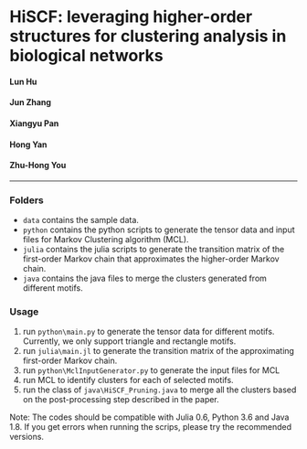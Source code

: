 # HiSCF: leveraging higher-order structures for clustering analysis in biological networks

#### Lun Hu
#### Jun Zhang
#### Xiangyu Pan
#### Hong Yan
#### Zhu-Hong You
------
### Folders
* `data` contains the sample data.
* `python` contains the python scripts to generate the tensor data and input files for Markov Clustering algorithm (MCL).
* `julia` contains the julia scripts to generate the transition matrix of the first-order Markov chain that approximates the higher-order Markov chain.
* `java` contains the java files to merge the clusters generated from different motifs.


### Usage
1. run `python\main.py` to generate the tensor data for different motifs. Currently, we only support triangle and rectangle motifs.
2. run `julia\main.jl` to generate the transition matrix of the approximating first-order Markov chain.
3. run `python\MclInputGenerator.py` to generate the input files for MCL
4. run MCL to identify clusters for each of selected motifs.
5. run the class of `java\HiSCF_Pruning.java` to merge all the clusters based on the post-processing step described in the paper.

Note: The codes should be compatible with Julia 0.6, Python 3.6 and Java 1.8. If you get errors when running the scrips, please try the recommended versions.
